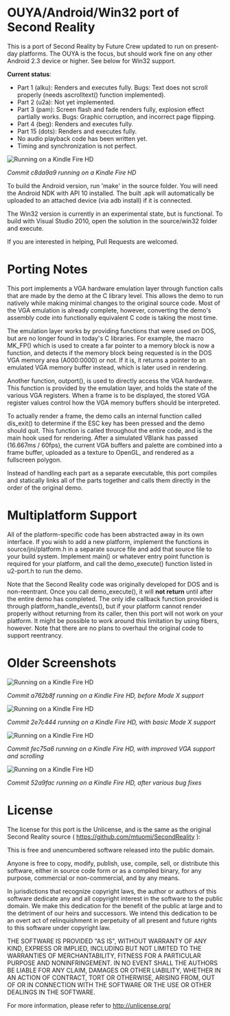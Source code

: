 OUYA/Android/Win32 port of Second Reality
=========================================

This is a port of Second Reality by Future Crew updated to run on present-day platforms.  The OUYA is the focus, but should work fine on any other Android 2.3 device or higher.  See below for Win32 support.

**Current status**:

- Part 1 (alku): Renders and executes fully.  Bugs: Text does not scroll properly (needs ascrolltext() function implemented).
- Part 2 (u2a): Not yet implemented.
- Part 3 (pam): Screen flash and fade renders fully, explosion effect partially works.  Bugs: Graphic corruption, and incorrect page flipping.
- Part 4 (beg): Renders and executes fully.
- Part 15 (dots): Renders and executes fully.
- No audio playback code has been written yet.
- Timing and synchronization is not perfect.

![Running on a Kindle Fire HD](http://falken42.github.com/sr5.jpg)

*Commit c8da9a9 running on a Kindle Fire HD*

To build the Android version, run 'make' in the source folder.  You will need the Android NDK with API 10 installed.  The built .apk will automatically be uploaded to an attached device (via adb install) if it is connected.

The Win32 version is currently in an experimental state, but is functional.  To build with Visual Studio 2010, open the solution in the source/win32 folder and execute.

If you are interested in helping, Pull Requests are welcomed.


Porting Notes
=============

This port implements a VGA hardware emulation layer through function calls that are made by the demo at the C library level.  This allows the demo to run natively while making minimal changes to the original source code.  Most of the VGA emulation is already complete, however, converting the demo's assembly code into functionally equivalent C code is taking the most time.

The emulation layer works by providing functions that were used on DOS, but are no longer found in today's C libraries.  For example, the macro MK\_FP() which is used to create a far pointer to a memory block is now a function, and detects if the memory block being requested is in the DOS VGA memory area (A000:0000) or not.  If it is, it returns a pointer to an emulated VGA memory buffer instead, which is later used in rendering.

Another function, outport(), is used to directly access the VGA hardware.  This function is provided by the emulation layer, and holds the state of the various VGA registers.  When a frame is to be displayed, the stored VGA register values control how the VGA memory buffers should be interpreted.

To actually render a frame, the demo calls an internal function called dis\_exit() to determine if the ESC key has been pressed and the demo should quit.  This function is called throughout the entire code, and is the main hook used for rendering.  After a simulated VBlank has passed (16.667ms / 60fps), the current VGA buffers and palette are combined into a frame buffer, uploaded as a texture to OpenGL, and rendered as a fullscreen polygon.

Instead of handling each part as a separate executable, this port compiles and statically links all of the parts together and calls them directly in the order of the original demo.


Multiplatform Support
=====================

All of the platform-specific code has been abstracted away in its own interface.  If you wish to add a new platform, implement the functions in source/jni/platform.h in a separate source file and add that source file to your build system.  Implement main() or whatever entry point function is required for your platform, and call the demo\_execute() function listed in u2-port.h to run the demo.

Note that the Second Reality code was originally developed for DOS and is non-reentrant.  Once you call demo\_execute(), it will **not return** until after the entire demo has completed.  The only idle callback function provided is through platform\_handle\_events(), but if your platform cannot render properly without returning from its caller, then this port will not work on your platform.  It might be possible to work around this limitation by using fibers, however.  Note that there are no plans to overhaul the original code to support reentrancy.


Older Screenshots
=================

![Running on a Kindle Fire HD](http://falken42.github.com/sr.jpg)

*Commit a762b8f running on a Kindle Fire HD, before Mode X support*

![Running on a Kindle Fire HD](http://falken42.github.com/sr2.jpg)

*Commit 2e7c444 running on a Kindle Fire HD, with basic Mode X support*

![Running on a Kindle Fire HD](http://falken42.github.com/sr3.jpg)

*Commit fec75a6 running on a Kindle Fire HD, with improved VGA support and scrolling*

![Running on a Kindle Fire HD](http://falken42.github.com/sr4.jpg)

*Commit 52a9fac running on a Kindle Fire HD, after various bug fixes*


License
=======

The license for this port is the Unlicense, and is the same as the original Second Reality source ( https://github.com/mtuomi/SecondReality ):

This is free and unencumbered software released into the public domain.

Anyone is free to copy, modify, publish, use, compile, sell, or
distribute this software, either in source code form or as a compiled
binary, for any purpose, commercial or non-commercial, and by any
means.

In jurisdictions that recognize copyright laws, the author or authors
of this software dedicate any and all copyright interest in the
software to the public domain. We make this dedication for the benefit
of the public at large and to the detriment of our heirs and
successors. We intend this dedication to be an overt act of
relinquishment in perpetuity of all present and future rights to this
software under copyright law.

THE SOFTWARE IS PROVIDED "AS IS", WITHOUT WARRANTY OF ANY KIND,
EXPRESS OR IMPLIED, INCLUDING BUT NOT LIMITED TO THE WARRANTIES OF
MERCHANTABILITY, FITNESS FOR A PARTICULAR PURPOSE AND NONINFRINGEMENT.
IN NO EVENT SHALL THE AUTHORS BE LIABLE FOR ANY CLAIM, DAMAGES OR
OTHER LIABILITY, WHETHER IN AN ACTION OF CONTRACT, TORT OR OTHERWISE,
ARISING FROM, OUT OF OR IN CONNECTION WITH THE SOFTWARE OR THE USE OR
OTHER DEALINGS IN THE SOFTWARE.

For more information, please refer to <http://unlicense.org/>

